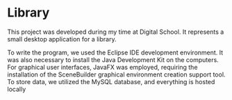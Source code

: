 # Library

This project was developed during my time at Digital School. It represents a small desktop application for a library.

To write the program, we used the Eclipse IDE development environment. It was also necessary to install the Java Development Kit on the computers. For graphical user interfaces, JavaFX was employed, requiring the installation of the SceneBuilder graphical environment creation support tool. To store data, we utilized the MySQL database, and everything is hosted locally

